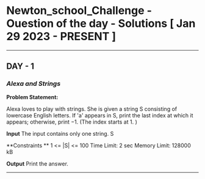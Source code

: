 # Newton_school_Challenge - Ouestion of the day - Solutions [ Jan 29 2023 - PRESENT ] 

--------------------------------------------------------------------------------------------------------------------------------------------------------------------

## DAY - 1

### *Alexa and Strings*

**Problem Statement:**

Alexa loves to play with strings. She is given a string S consisting of lowercase English letters.
If 'a' appears in S, print the last index at which it appears; otherwise, print −1. (The index starts at 1. )

**Input**
The input contains only one string.
S

**Constraints **
1 <= |S| <= 100
Time Limit: 2 sec
Memory Limit: 128000 kB

**Output**
Print the answer.

**********************************************************************************************************************************************************************
